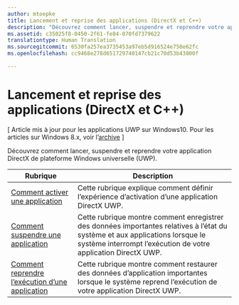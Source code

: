 ```yaml
---
author: mtoepke
title: Lancement et reprise des applications (DirectX et C++)
description: "Découvrez comment lancer, suspendre et reprendre votre application DirectX de plateforme Windows universelle (UWP)."
ms.assetid: c35025f8-0450-2f61-fe84-070fd7379622
translationtype: Human Translation
ms.sourcegitcommit: 6530fa257ea3735453a97eb5d916524e750e62fc
ms.openlocfilehash: cc9468e278d651729740147cb21c70d53b43800f

---
```


# Lancement et reprise des applications (DirectX et C++)


\[ Article mis à jour pour les applications UWP sur Windows10. Pour les articles sur Windows 8.x, voir l’[archive](http://go.microsoft.com/fwlink/p/?linkid=619132) \]

Découvrez comment lancer, suspendre et reprendre votre application DirectX de plateforme Windows universelle (UWP).

| Rubrique | Description |
|---------------------------------------------------------------------|-----------------------------------------------------------------------------------------------------------------|
| [Comment activer une application](how-to-activate-an-app-directx-and-cpp.md) | Cette rubrique explique comment définir l’expérience d’activation d’une application DirectX UWP. |
| [Comment suspendre une application](how-to-suspend-an-app-directx-and-cpp.md) | Cette rubrique montre comment enregistrer des données importantes relatives à l’état du système et aux applications lorsque le système interrompt l’exécution de votre application DirectX UWP. |
| [Comment reprendre l’exécution d’une application](how-to-resume-an-app-directx-and-cpp.md) | Cette rubrique montre comment restaurer des données d’application importantes lorsque le système reprend l’exécution de votre application DirectX UWP. |
 

 

 







<!--HONumber=Jun16_HO4-->


